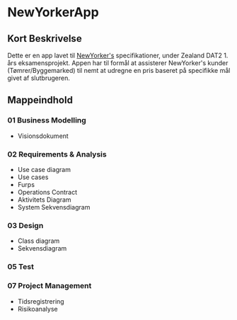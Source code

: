# NewYorkerApp 

## Kort Beskrivelse
Dette er en app lavet til [NewYorker's](https://www.new-yorker.dk/) specifikationer, under Zealand DAT2 1. års eksamensprojekt.
Appen har til formål at assisterer NewYorker's kunder (Tømrer/Byggemarked) til nemt at udregne en pris baseret på specifikke mål givet af slutbrugeren.

## Mappeindhold
### 01 Business Modelling
* Visionsdokument

### 02 Requirements & Analysis
* Use case diagram
* Use cases
* Furps
* Operations Contract
* Aktivitets Diagram
* System Sekvensdiagram

### 03 Design
* Class diagram
* Sekvensdiagram

### 05 Test


### 07 Project Management
* Tidsregistrering
* Risikoanalyse
